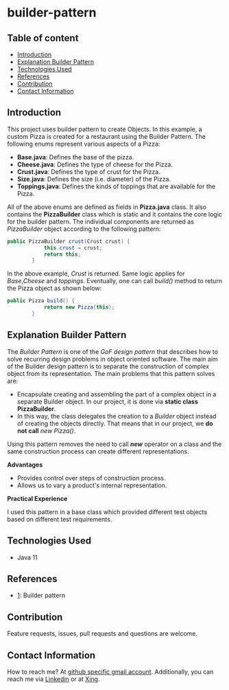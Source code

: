 # builder-pattern

## Table of content
- [Introduction](#introduction)
- [Explanation Builder Pattern](#explanation-builder-pattern)
- [Technologies Used](#technologies-used)
- [References](#references)
- [Contribution](#contribution)
- [Contact Information](#contact-information)

## Introduction

This project uses builder pattern to create Objects. In this example, a custom Pizza is created for a restaurant using the Builder Pattern. The following enums represent various aspects of a Pizza:

- **Base.java**: Defines the base of the pizza.
- **Cheese.java**: Defines the type of cheese for the Pizza.
- **Crust.java**: Defines the type of crust for the Pizza.
- **Size.java**: Defines the size (i.e. diameter) of the Pizza.
- **Toppings.java**: Defines the kinds of toppings that are available for the Pizza.

All of the above enums are defined as fields in **Pizza.java** class. It also contains the **PizzaBuilder** class which is static and it contains the core logic for the builder pattern. The individual components are returned as _PizzaBuilder_ object according to the following pattern:

```java 
public PizzaBuilder crust(Crust crust) {
			this.crust = crust;
			return this;
		}
```
In the above example, _Crust_ is returned. Same logic applies for _Base_,_Cheese_ and _toppings_. Eventually, one can call _build()_ method to return the Pizza object as shown below:

```java
public Pizza build() {
			return new Pizza(this);
		}
```
 

## Explanation Builder Pattern

The _Builder Pattern_ is one of the _GoF design pattern_ that describes how to solve recurring design problems in object oriented software. The main aim of the Builder design pattern is to separate the construction of complex object from its representation. The main problems that this pattern solves  are:

-  Encapsulate creating and assembling the part of a complex object in a separate Builder object. In our project, it is done via **static class PizzaBuilder**.
- In this way, the class delegates the creation to a _Builder_ object instead of creating the objects directly. That means that in our project, we **do not call** _new Pizza()_.  

Using this pattern removes the need to call **_new_** operator on a class and the same construction process can create different representations.

**Advantages**

- Provides control over steps of construction process.
- Allows us to vary a product's internal representation.

**Practical Experience**

I used this pattern in a base class which provided different test objects based on different test requirements.  


## Technologies Used

- Java 11


## References

- [1](https://en.wikipedia.org/wiki/Builder_pattern): Builder pattern

## Contribution

Feature requests, issues, pull requests and questions are welcome.



## Contact Information

How to reach me? At [github specific gmail account](syed.umer.ahmed.code@gmail.com). Additionally, you can reach me via [Linkedin](https://www.linkedin.com/in/syed-umer-ahmed-a346a746/) or at [Xing](https://www.xing.com/profile/SyedUmer_Ahmed/cv).


